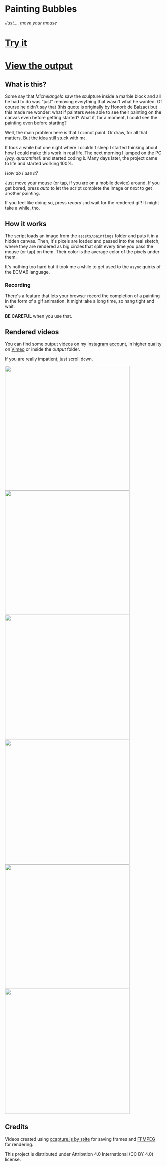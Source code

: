 # Painting Bubbles
*Just.... move your mouse*
# [Try it](https://lorenzoros.si/painting-bubbles/)
# [View the output](https://vimeo.com/489603112)

## What is this?
Some say that *Michelangelo* saw the sculpture inside a marble block and all he had to do was "just" removing everything that wasn't what he wanted. Of course he didn't say that (this quote is originally by Honorè de Balzac) but this made me wonder: what if painters were able to see their painting on the canvas even before getting started? What if, for a moment, I could see the painting even before starting?

Well, the main problem here is that I cannot paint. Or draw, for all that matters. But the idea still stuck with me.

It took a while but one night where I couldn't sleep I started thinking about how I could make this work in real life. The next morning I jumped on the PC *(yay, quarantine!)* and started coding it. Many days later, the project came to life and started working 100%.

*How do I use it?*

Just move your mouse (or tap, if you are on a mobile device) around. If you get bored, press *auto* to let the script complete the image or *next* to get another painting.

If you feel like doing so, press *record* and wait for the rendered gif! It might take a while, tho.

## How it works
The script loads an image from the `assets/paintings` folder and puts it in a hidden canvas. Then, it's pixels are loaded and passed into the real sketch, where they are rendered as big circles that split every time you pass the mouse (or tap) on them. Their color is the average color of the pixels under them.

It's nothing too hard but it took me a while to get used to the `async` quirks of the ECMA6 language.

### Recording
There's a feature that lets your browser record the completion of a painting in the form of a gif animation. It might take a long time, so hang tight and wait.

**BE CAREFUL** when you use that.

## Rendered videos
You can find some output videos on my [Instagram account](https://www.instagram.com/lorossi97/), in higher quality on [Vimeo](https://vimeo.com/489603112) or inside the *output* folder.

If you are really impatient, just scroll down.

<img src="https://github.com/lorossi/painting-bubbles/blob/master/output/square_gifs/great-wave.gif?raw=true" width=400 height=400></img>
<img src="https://github.com/lorossi/painting-bubbles/blob/master/output/square_gifs/napoleon-crossing-the-alps.gif?raw=true" width=400 height=400></img>
<img src="https://github.com/lorossi/painting-bubbles/blob/master/output/square_gifs/squisito-al-seltz.gif?raw=true" width=400 height=400></img>
<img src="https://github.com/lorossi/painting-bubbles/blob/master/output/square_gifs/starry-night.gif?raw=true" width=400 height=400></img>
<img src="https://github.com/lorossi/painting-bubbles/blob/master/output/square_gifs/the-son-of-man.gif?raw=true" width=400 height=400></img>
<img src="https://github.com/lorossi/painting-bubbles/blob/master/output/square_gifs/vertumno.gif?raw=true" width=400 height=400></img>

## Credits
Videos created using [ccapture.js by spite](https://github.com/spite/ccapture.js/) for saving frames and [FFMPEG](https://ffmpeg.org/) for rendering.

This project is distributed under Attribution 4.0 International (CC BY 4.0) license.
